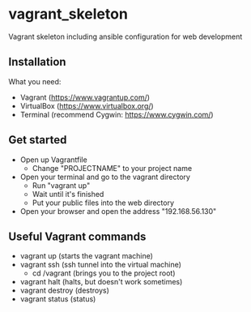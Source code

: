 # vagrant_skeleton

Vagrant skeleton including ansible configuration for web development

## Installation

What you need:
- Vagrant (https://www.vagrantup.com/)
- VirtualBox (https://www.virtualbox.org/)
- Terminal (recommend Cygwin: https://www.cygwin.com/)

## Get started
- Open up Vagrantfile
    - Change "PROJECTNAME" to your project name
- Open your terminal and go to the vagrant directory
	- Run "vagrant up"
    - Wait until it's finished
    - Put your public files into the web directory
- Open your browser and open the address "192.168.56.130"

## Useful Vagrant commands
- vagrant up (starts the vagrant machine)
- vagrant ssh (ssh tunnel into the virtual machine)
    - cd /vagrant (brings you to the project root)
- vagrant halt (halts, but doesn't work sometimes)
- vagrant destroy (destroys)
- vagrant status (status)
